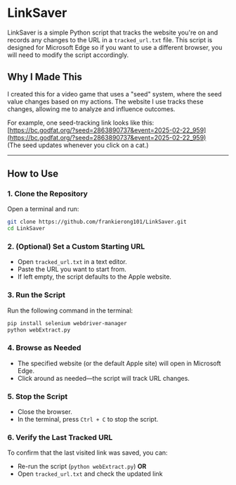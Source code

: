 # LinkSaver

LinkSaver is a simple Python script that tracks the website you're on and records any changes to the URL in a `tracked_url.txt` file. This script is designed for Microsoft Edge so if you want to use a different browser, you will need to modify the script accordingly.  

## Why I Made This  

I created this for a video game that uses a "seed" system, where the seed value changes based on my actions. The website I use tracks these changes, allowing me to analyze and influence outcomes.  

For example, one seed-tracking link looks like this:  
[https://bc.godfat.org/?seed=2863890737&event=2025-02-22_959](https://bc.godfat.org/?seed=2863890737&event=2025-02-22_959)  
(The seed updates whenever you click on a cat.)  

---

## How to Use  

### 1. Clone the Repository  
Open a terminal and run:  

```sh
git clone https://github.com/frankierong101/LinkSaver.git
cd LinkSaver
```

### 2. (Optional) Set a Custom Starting URL  
- Open `tracked_url.txt` in a text editor.  
- Paste the URL you want to start from.  
- If left empty, the script defaults to the Apple website.  

### 3. Run the Script  
Run the following command in the terminal:  

```sh
pip install selenium webdriver-manager
python webExtract.py
```

### 4. Browse as Needed  
- The specified website (or the default Apple site) will open in Microsoft Edge.  
- Click around as needed—the script will track URL changes.  

### 5. Stop the Script  
- Close the browser.  
- In the terminal, press `Ctrl + C` to stop the script.  

### 6. Verify the Last Tracked URL  
To confirm that the last visited link was saved, you can:  
- Re-run the script (`python webExtract.py`)
**OR**
- Open `tracked_url.txt` and check the updated link  
